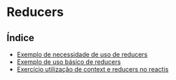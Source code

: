 # Reducers

## Índice

- [Exemplo de necessidade de uso de reducers](https://github.com/Dirack/Estudos/tree/master/react/reducers/lista#exemplo-de-necessidade-de-uso-de-reducers)
- [Exemplo de uso básico de reducers](https://github.com/Dirack/Estudos/tree/master/react/reducers/listReducer#exemplo-de-uso-b%C3%A1sico-de-reducers)
- [Exercício utilização de context e reducers no reactjs](https://github.com/Dirack/Estudos/tree/master/react/reducers/posts#exerc%C3%ADcio-utiliza%C3%A7%C3%A3o-de-context-e-reducers-no-reactjs)
